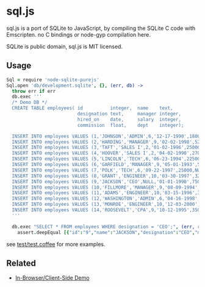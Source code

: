 # sql.js

sql.js is a port of SQLite to JavaScript, by compiling the SQLite C code with Emscripten.
no C bindings or node-gyp compilation here.

SQLite is public domain, sql.js is MIT licensed.

## Usage

```coffeescript
Sql = require 'node-sqlite-purejs'
Sql.open 'db/development.sqlite', {}, (err, db) ->
  throw err if err
  db.exec '''
  /* Demo DB */
  CREATE TABLE employees( id          integer,  name    text,
                          designation text,     manager integer,
                          hired_on    date,     salary  integer,
                          commission  float,    dept    integer);

  INSERT INTO employees VALUES (1,'JOHNSON','ADMIN',6,'12-17-1990',18000,NULL,4);
  INSERT INTO employees VALUES (2,'HARDING','MANAGER',9,'02-02-1998',52000,300,3);
  INSERT INTO employees VALUES (3,'TAFT','SALES I',2,'01-02-1996',25000,500,3);
  INSERT INTO employees VALUES (4,'HOOVER','SALES I',2,'04-02-1990',27000,NULL,3);
  INSERT INTO employees VALUES (5,'LINCOLN','TECH',6,'06-23-1994',22500,1400,4);
  INSERT INTO employees VALUES (6,'GARFIELD','MANAGER',9,'05-01-1993',54000,NULL,4);
  INSERT INTO employees VALUES (7,'POLK','TECH',6,'09-22-1997',25000,NULL,4);
  INSERT INTO employees VALUES (8,'GRANT','ENGINEER',10,'03-30-1997',32000,NULL,2);
  INSERT INTO employees VALUES (9,'JACKSON','CEO',NULL,'01-01-1990',75000,NULL,4);
  INSERT INTO employees VALUES (10,'FILLMORE','MANAGER',9,'08-09-1994',56000,NULL,2);
  INSERT INTO employees VALUES (11,'ADAMS','ENGINEER',10,'03-15-1996',34000,NULL,2);
  INSERT INTO employees VALUES (12,'WASHINGTON','ADMIN',6,'04-16-1998',18000,NULL,4);
  INSERT INTO employees VALUES (13,'MONROE','ENGINEER',10,'12-03-2000',30000,NULL,2);
  INSERT INTO employees VALUES (14,'ROOSEVELT','CPA',9,'10-12-1995',35000,NULL,1);
  '''

  db.exec "SELECT * FROM employees WHERE designation = 'CEO';", (err, results) ->
    assert.deepEqual [{"id":"9","name":"JACKSON","designation":"CEO","manager":"(null)","hired_on":"01-01-1990","salary":"75000","commission":"(null)","dept":"4"}], results
```

see [test/test.coffee](https://github.com/mikesmullin/node-sqlite-purejs/blob/stable/test/test.coffee) for more examples.

## Related

* [In-Browser/Client-Side Demo](http://syntensity.com/static/sql.html)
